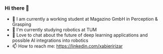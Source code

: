 ### Hi there 👋
- 🔭 I am currently a working student at Magazino GmbH in Perception & Grasping
- 📖 I'm currently studying robotics at TUM
- 💬 Love to chat about the future of deep learning applications and possible AI integrations into robotics
- 📫 How to reach me: https://linkedin.com/xabieririzar


<!--
**xabirizar9/xabirizar9** is a ✨ _special_ ✨ repository because its `README.md` (this file) appears on your GitHub profile.

Here are some ideas to get you started:

- 🔭 I’m currently working on ...
- 🌱 I’m currently learning ...
- 👯 I’m looking to collaborate on ...
- 🤔 I’m looking for help with ...
- 💬 Ask me about ...
- 📫 How to reach me: ...
- 😄 Pronouns: ...
- ⚡ Fun fact: ...
-->
